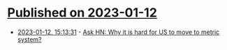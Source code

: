 # [Published on 2023-01-12](index.md)

* [2023-01-12, 15:13:31](https://news.ycombinator.com/item?id=34354657) - [Ask HN: Why it is hard for US to move to metric system?](https://news.ycombinator.com/item?id=34354657)

